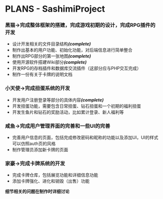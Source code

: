 # PLANS - SashimiProject

<h3>黑猫->完成整体框架的搭建，完成游戏初期的设计，完成RPG插件的开发</h3>
<ul>
	<li>设计开发相关的文件目录结构<b><i>(complete)</i></b></li>
	<li>制作出基本的用户功能、初始化功能，对后端信息进行简单整合</li>
	<li>制作出RPG部分的第一张地图<b><i>(complete)</i></b></li>
	<li>使用开源软件搭建Wiki部分<b><i>(complete)</i></b></li>
	<li>开发RPG的存档插件和数据库交流插件（这部分应与PHP交互完成）</li>
	<li>制作一份有关于卡牌的说明文档</li>
</ul>

<h3>小天使->完成扭蛋系统的开发</h3>
<ul>
	<li>开发用户注册登录等部分的具体内容<b><i>(complete)</i></b></li>
	<li>开发扭蛋功能，需要包含日常扭蛋、钻石扭蛋和一个初期的福利扭蛋</li>
	<li>开发生鱼片和钻石的奖励活动，比如累计登录、新人福利等</li>
</ul>

<h3>咸鱼->完成用户管理界面的完善和一些UI的完善</h3>
<ul>
	<li>完善用户信息的页面，包括完成修改密码和昵称的功能以及添加UI，UI的样式可以仿照auth页的风格</li>
	<li>制作管理员添加新卡牌的页面</li>
</ul>

<h3>家豪->完成卡牌系统的开发</h3>
<ul>
	<li>完成卡牌仓库，包括展览功能和详细信息功能</li>
	<li>添加卡牌强化、进化和销毁（出售）功能</li>
</ul>

<b>细节相关的问题在制作时详细讨论</b>